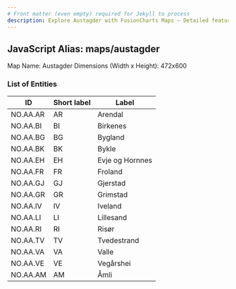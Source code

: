 ```yaml
---
# Front matter (even empty) required for Jekyll to process
description: Explore Austagder with FusionCharts Maps – Detailed features for seamless integration. Try now & enhance your data visualization today! 
---
```


## JavaScript Alias: maps/austagder

Map Name: Austagder
Dimensions (Width x Height): 472x600

### List of Entities

| ID       | Short label | Label           |
| -------- | ----------- | --------------- |
| NO.AA.AR | AR          | Arendal         |
| NO.AA.BI | BI          | Birkenes        |
| NO.AA.BG | BG          | Bygland         |
| NO.AA.BK | BK          | Bykle           |
| NO.AA.EH | EH          | Evje og Hornnes |
| NO.AA.FR | FR          | Froland         |
| NO.AA.GJ | GJ          | Gjerstad        |
| NO.AA.GR | GR          | Grimstad        |
| NO.AA.IV | IV          | Iveland         |
| NO.AA.LI | LI          | Lillesand       |
| NO.AA.RI | RI          | Risør           |
| NO.AA.TV | TV          | Tvedestrand     |
| NO.AA.VA | VA          | Valle           |
| NO.AA.VE | VE          | Vegårshei       |
| NO.AA.AM | AM          | Åmli            |

